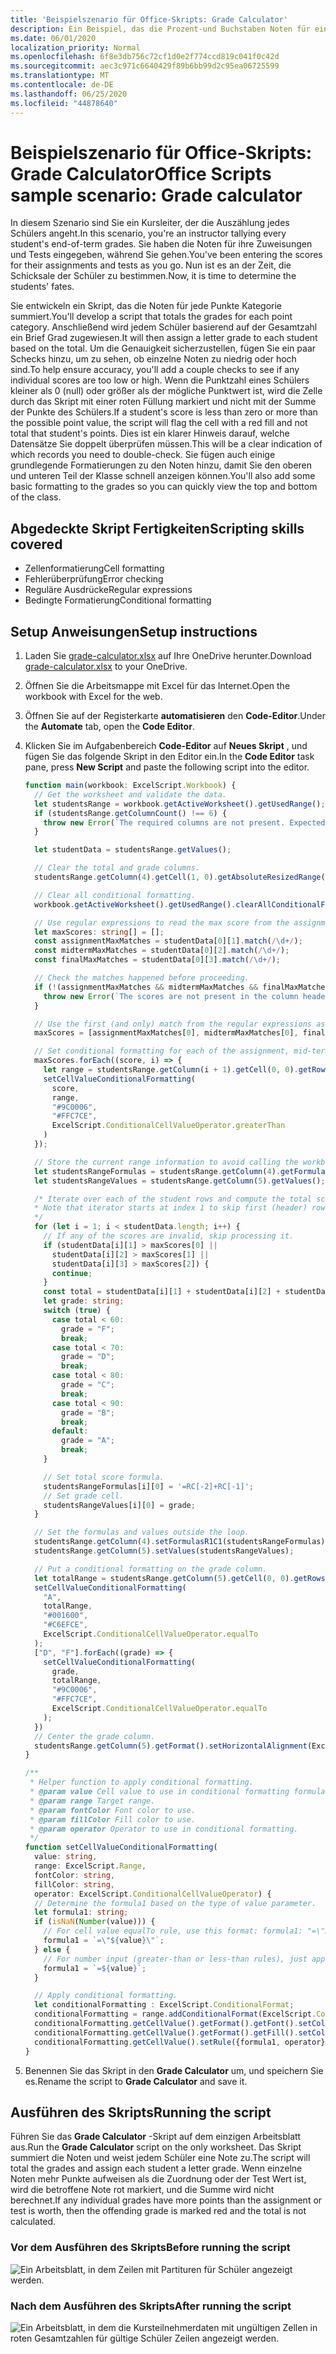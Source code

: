```yaml
---
title: 'Beispielszenario für Office-Skripts: Grade Calculator'
description: Ein Beispiel, das die Prozent-und Buchstaben Noten für eine Kursteilnehmer Klasse bestimmt.
ms.date: 06/01/2020
localization_priority: Normal
ms.openlocfilehash: 6f8e3db756c72cf1d0e2f774ccd819c041f0c42d
ms.sourcegitcommit: aec3c971c6640429f89b6bb99d2c95ea06725599
ms.translationtype: MT
ms.contentlocale: de-DE
ms.lasthandoff: 06/25/2020
ms.locfileid: "44878640"
---
```

# <a name="office-scripts-sample-scenario-grade-calculator"></a><span data-ttu-id="1a971-103">Beispielszenario für Office-Skripts: Grade Calculator</span><span class="sxs-lookup"><span data-stu-id="1a971-103">Office Scripts sample scenario: Grade calculator</span></span>

<span data-ttu-id="1a971-104">In diesem Szenario sind Sie ein Kursleiter, der die Auszählung jedes Schülers angeht.</span><span class="sxs-lookup"><span data-stu-id="1a971-104">In this scenario, you're an instructor tallying every student's end-of-term grades.</span></span> <span data-ttu-id="1a971-105">Sie haben die Noten für ihre Zuweisungen und Tests eingegeben, während Sie gehen.</span><span class="sxs-lookup"><span data-stu-id="1a971-105">You've been entering the scores for their assignments and tests as you go.</span></span> <span data-ttu-id="1a971-106">Nun ist es an der Zeit, die Schicksale der Schüler zu bestimmen.</span><span class="sxs-lookup"><span data-stu-id="1a971-106">Now, it is time to determine the students' fates.</span></span>

<span data-ttu-id="1a971-107">Sie entwickeln ein Skript, das die Noten für jede Punkte Kategorie summiert.</span><span class="sxs-lookup"><span data-stu-id="1a971-107">You'll develop a script that totals the grades for each point category.</span></span> <span data-ttu-id="1a971-108">Anschließend wird jedem Schüler basierend auf der Gesamtzahl ein Brief Grad zugewiesen.</span><span class="sxs-lookup"><span data-stu-id="1a971-108">It will then assign a letter grade to each student based on the total.</span></span> <span data-ttu-id="1a971-109">Um die Genauigkeit sicherzustellen, fügen Sie ein paar Schecks hinzu, um zu sehen, ob einzelne Noten zu niedrig oder hoch sind.</span><span class="sxs-lookup"><span data-stu-id="1a971-109">To help ensure accuracy, you'll add a couple checks to see if any individual scores are too low or high.</span></span> <span data-ttu-id="1a971-110">Wenn die Punktzahl eines Schülers kleiner als 0 (null) oder größer als der mögliche Punktwert ist, wird die Zelle durch das Skript mit einer roten Füllung markiert und nicht mit der Summe der Punkte des Schülers.</span><span class="sxs-lookup"><span data-stu-id="1a971-110">If a student's score is less than zero or more than the possible point value, the script will flag the cell with a red fill and not total that student's points.</span></span> <span data-ttu-id="1a971-111">Dies ist ein klarer Hinweis darauf, welche Datensätze Sie doppelt überprüfen müssen.</span><span class="sxs-lookup"><span data-stu-id="1a971-111">This will be a clear indication of which records you need to double-check.</span></span> <span data-ttu-id="1a971-112">Sie fügen auch einige grundlegende Formatierungen zu den Noten hinzu, damit Sie den oberen und unteren Teil der Klasse schnell anzeigen können.</span><span class="sxs-lookup"><span data-stu-id="1a971-112">You'll also add some basic formatting to the grades so you can quickly view the top and bottom of the class.</span></span>

## <a name="scripting-skills-covered"></a><span data-ttu-id="1a971-113">Abgedeckte Skript Fertigkeiten</span><span class="sxs-lookup"><span data-stu-id="1a971-113">Scripting skills covered</span></span>

- <span data-ttu-id="1a971-114">Zellenformatierung</span><span class="sxs-lookup"><span data-stu-id="1a971-114">Cell formatting</span></span>
- <span data-ttu-id="1a971-115">Fehlerüberprüfung</span><span class="sxs-lookup"><span data-stu-id="1a971-115">Error checking</span></span>
- <span data-ttu-id="1a971-116">Reguläre Ausdrücke</span><span class="sxs-lookup"><span data-stu-id="1a971-116">Regular expressions</span></span>
- <span data-ttu-id="1a971-117">Bedingte Formatierung</span><span class="sxs-lookup"><span data-stu-id="1a971-117">Conditional formatting</span></span>

## <a name="setup-instructions"></a><span data-ttu-id="1a971-118">Setup Anweisungen</span><span class="sxs-lookup"><span data-stu-id="1a971-118">Setup instructions</span></span>

1. <span data-ttu-id="1a971-119">Laden Sie <a href="grade-calculator.xlsx">grade-calculator.xlsx</a> auf Ihre OneDrive herunter.</span><span class="sxs-lookup"><span data-stu-id="1a971-119">Download <a href="grade-calculator.xlsx">grade-calculator.xlsx</a> to your OneDrive.</span></span>

2. <span data-ttu-id="1a971-120">Öffnen Sie die Arbeitsmappe mit Excel für das Internet.</span><span class="sxs-lookup"><span data-stu-id="1a971-120">Open the workbook with Excel for the web.</span></span>

3. <span data-ttu-id="1a971-121">Öffnen Sie auf der Registerkarte **automatisieren** den **Code-Editor**.</span><span class="sxs-lookup"><span data-stu-id="1a971-121">Under the **Automate** tab, open the **Code Editor**.</span></span>

4. <span data-ttu-id="1a971-122">Klicken Sie im Aufgabenbereich **Code-Editor** auf **Neues Skript** , und fügen Sie das folgende Skript in den Editor ein.</span><span class="sxs-lookup"><span data-stu-id="1a971-122">In the **Code Editor** task pane, press **New Script** and paste the following script into the editor.</span></span>

    ```TypeScript
    function main(workbook: ExcelScript.Workbook) {
      // Get the worksheet and validate the data.
      let studentsRange = workbook.getActiveWorksheet().getUsedRange();
      if (studentsRange.getColumnCount() !== 6) {
        throw new Error(`The required columns are not present. Expected column headers: "Student ID | Assignment score | Mid-term | Final | Total | Grade"`);
      }

      let studentData = studentsRange.getValues();

      // Clear the total and grade columns.
      studentsRange.getColumn(4).getCell(1, 0).getAbsoluteResizedRange(studentData.length - 1, 2).clear();

      // Clear all conditional formatting.
      workbook.getActiveWorksheet().getUsedRange().clearAllConditionalFormats();

      // Use regular expressions to read the max score from the assignment, mid-term, and final scores columns.
      let maxScores: string[] = [];
      const assignmentMaxMatches = studentData[0][1].match(/\d+/);
      const midtermMaxMatches = studentData[0][2].match(/\d+/);
      const finalMaxMatches = studentData[0][3].match(/\d+/);

      // Check the matches happened before proceeding.
      if (!(assignmentMaxMatches && midtermMaxMatches && finalMaxMatches)) {
        throw new Error(`The scores are not present in the column headers. Expected format: "Assignments (n)|Mid-term (n)|Final (n)"`);
      }

      // Use the first (and only) match from the regular expressions as the max scores.
      maxScores = [assignmentMaxMatches[0], midtermMaxMatches[0], finalMaxMatches[0]];

      // Set conditional formatting for each of the assignment, mid-term, and final scores columns.
      maxScores.forEach((score, i) => {
        let range = studentsRange.getColumn(i + 1).getCell(0, 0).getRowsBelow(studentData.length - 1);
        setCellValueConditionalFormatting(
          score,
          range,
          "#9C0006",
          "#FFC7CE",
          ExcelScript.ConditionalCellValueOperator.greaterThan
        )
      });

      // Store the current range information to avoid calling the workbook in the loop.
      let studentsRangeFormulas = studentsRange.getColumn(4).getFormulasR1C1();
      let studentsRangeValues = studentsRange.getColumn(5).getValues();

      /* Iterate over each of the student rows and compute the total score and letter grade.
      * Note that iterator starts at index 1 to skip first (header) row.
      */
      for (let i = 1; i < studentData.length; i++) {
        // If any of the scores are invalid, skip processing it.
        if (studentData[i][1] > maxScores[0] ||
          studentData[i][2] > maxScores[1] ||
          studentData[i][3] > maxScores[2]) {
          continue;
        }
        const total = studentData[i][1] + studentData[i][2] + studentData[i][3];
        let grade: string;
        switch (true) {
          case total < 60:
            grade = "F";
            break;
          case total < 70:
            grade = "D";
            break;
          case total < 80:
            grade = "C";
            break;
          case total < 90:
            grade = "B";
            break;
          default:
            grade = "A";
            break;
        }

        // Set total score formula.
        studentsRangeFormulas[i][0] = '=RC[-2]+RC[-1]';
        // Set grade cell.
        studentsRangeValues[i][0] = grade;
      }

      // Set the formulas and values outside the loop.
      studentsRange.getColumn(4).setFormulasR1C1(studentsRangeFormulas);
      studentsRange.getColumn(5).setValues(studentsRangeValues);

      // Put a conditional formatting on the grade column.
      let totalRange = studentsRange.getColumn(5).getCell(0, 0).getRowsBelow(studentData.length - 1);
      setCellValueConditionalFormatting(
        "A",
        totalRange,
        "#001600",
        "#C6EFCE",
        ExcelScript.ConditionalCellValueOperator.equalTo
      );
      ["D", "F"].forEach((grade) => {
        setCellValueConditionalFormatting(
          grade,
          totalRange,
          "#9C0006",
          "#FFC7CE",
          ExcelScript.ConditionalCellValueOperator.equalTo
        );
      })
      // Center the grade column.
      studentsRange.getColumn(5).getFormat().setHorizontalAlignment(ExcelScript.HorizontalAlignment.center);
    }

    /**
     * Helper function to apply conditional formatting.
     * @param value Cell value to use in conditional formatting formula1.
     * @param range Target range.
     * @param fontColor Font color to use.
     * @param fillColor Fill color to use.
     * @param operator Operator to use in conditional formatting.
     */
    function setCellValueConditionalFormatting(
      value: string,
      range: ExcelScript.Range,
      fontColor: string,
      fillColor: string,
      operator: ExcelScript.ConditionalCellValueOperator) {
      // Determine the formula1 based on the type of value parameter.
      let formula1: string;
      if (isNaN(Number(value))) {
        // For cell value equalTo rule, use this format: formula1: "=\"A\"",
        formula1 = `=\"${value}\"`;
      } else {
        // For number input (greater-than or less-than rules), just append '='.
        formula1 = `=${value}`;
      }

      // Apply conditional formatting.
      let conditionalFormatting : ExcelScript.ConditionalFormat;
      conditionalFormatting = range.addConditionalFormat(ExcelScript.ConditionalFormatType.cellValue);
      conditionalFormatting.getCellValue().getFormat().getFont().setColor(fontColor);
      conditionalFormatting.getCellValue().getFormat().getFill().setColor(fillColor);
      conditionalFormatting.getCellValue().setRule({formula1, operator});
    }
    ```

5. <span data-ttu-id="1a971-123">Benennen Sie das Skript in den **Grade Calculator** um, und speichern Sie es.</span><span class="sxs-lookup"><span data-stu-id="1a971-123">Rename the script to **Grade Calculator** and save it.</span></span>

## <a name="running-the-script"></a><span data-ttu-id="1a971-124">Ausführen des Skripts</span><span class="sxs-lookup"><span data-stu-id="1a971-124">Running the script</span></span>

<span data-ttu-id="1a971-125">Führen Sie das **Grade Calculator** -Skript auf dem einzigen Arbeitsblatt aus.</span><span class="sxs-lookup"><span data-stu-id="1a971-125">Run the **Grade Calculator** script on the only worksheet.</span></span> <span data-ttu-id="1a971-126">Das Skript summiert die Noten und weist jedem Schüler eine Note zu.</span><span class="sxs-lookup"><span data-stu-id="1a971-126">The script will total the grades and assign each student a letter grade.</span></span> <span data-ttu-id="1a971-127">Wenn einzelne Noten mehr Punkte aufweisen als die Zuordnung oder der Test Wert ist, wird die betroffene Note rot markiert, und die Summe wird nicht berechnet.</span><span class="sxs-lookup"><span data-stu-id="1a971-127">If any individual grades have more points than the assignment or test is worth, then the offending grade is marked red and the total is not calculated.</span></span>

### <a name="before-running-the-script"></a><span data-ttu-id="1a971-128">Vor dem Ausführen des Skripts</span><span class="sxs-lookup"><span data-stu-id="1a971-128">Before running the script</span></span>

![Ein Arbeitsblatt, in dem Zeilen mit Partituren für Schüler angezeigt werden.](../../images/scenario-grade-calculator-before.png)

### <a name="after-running-the-script"></a><span data-ttu-id="1a971-130">Nach dem Ausführen des Skripts</span><span class="sxs-lookup"><span data-stu-id="1a971-130">After running the script</span></span>

![Ein Arbeitsblatt, in dem die Kursteilnehmerdaten mit ungültigen Zellen in roten Gesamtzahlen für gültige Schüler Zeilen angezeigt werden.](../../images/scenario-grade-calculator-after.png)
